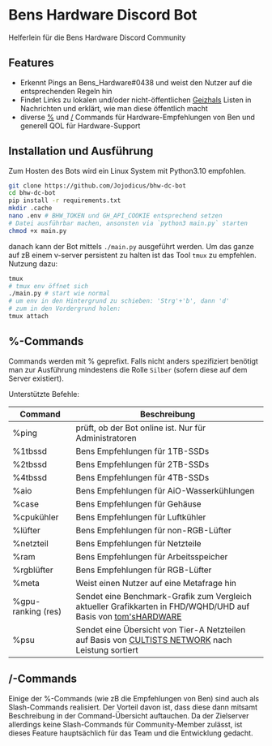 # Bens Hardware Discord Bot

Helferlein für die Bens Hardware Discord Community

## Features

- Erkennt Pings an Bens_Hardware#0438 und weist den Nutzer auf die entsprechenden Regeln hin
- Findet Links zu lokalen und/oder nicht-öffentlichen [Geizhals](https://geizhals.de/) Listen in Nachrichten und erklärt, wie man diese öffentlich macht
- diverse [%](#-commands) und [/](#-commands-1) Commands für Hardware-Empfehlungen von Ben und generell QOL für Hardware-Support

## Installation und Ausführung

Zum Hosten des Bots wird ein Linux System mit Python3.10 empfohlen.

```bash
git clone https://github.com/Jojodicus/bhw-dc-bot
cd bhw-dc-bot
pip install -r requirements.txt
mkdir .cache
nano .env # BHW_TOKEN und GH_API_COOKIE entsprechend setzen
# Datei ausführbar machen, ansonsten via `python3 main.py` starten
chmod +x main.py
```

danach kann der Bot mittels `./main.py` ausgeführt werden. Um das ganze auf zB einem v-server persistent zu halten ist das Tool `tmux` zu empfehlen. Nutzung dazu:

```bash
tmux
# tmux env öffnet sich
./main.py # start wie normal
# um env in den Hintergrund zu schieben: 'Strg'+'b', dann 'd'
# zum in den Vordergrund holen:
tmux attach
```

## %-Commands

Commands werden mit % geprefixt. Falls nicht anders spezifiziert benötigt man zur Ausführung mindestens die Rolle `Silber` (sofern diese auf dem Server existiert).

Unterstützte Befehle:

| Command | Beschreibung |
|---------|--------------|
| %ping   | prüft, ob der Bot online ist. Nur für Administratoren |
| %1tbssd | Bens Empfehlungen für 1TB-SSDs |
| %2tbssd | Bens Empfehlungen für 2TB-SSDs |
| %4tbssd | Bens Empfehlungen für 4TB-SSDs |
| %aio    | Bens Empfehlungen für AiO-Wasserkühlungen |
| %case   | Bens Empfehlungen für Gehäuse |
| %cpukühler | Bens Empfehlungen für Luftkühler |
| %lüfter | Bens Empfehlungen für non-RGB-Lüfter |
| %netzteil | Bens Empfehlungen für Netzteile |
| %ram    | Bens Empfehlungen für Arbeitsspeicher |
| %rgblüfter | Bens Empfehlungen für RGB-Lüfter |
| %meta | Weist einen Nutzer auf eine Metafrage hin |
| %gpu-ranking (res) | Sendet eine Benchmark-Grafik zum Vergleich aktueller Grafikkarten in FHD/WQHD/UHD auf Basis von [tom'sHARDWARE](https://www.tomshardware.com/reviews/gpu-hierarchy,4388.html) |
| %psu | Sendet eine Übersicht von Tier-A Netzteilen auf Basis von [CULTISTS NETWORK](https://cultists.network/140/psu-tier-list/) nach Leistung sortiert |


## /-Commands

Einige der %-Commands (wie zB die Empfehlungen von Ben) sind auch als Slash-Commands realisiert. Der Vorteil davon ist, dass diese dann mitsamt Beschreibung in der Command-Übersicht auftauchen. Da der Zielserver allerdings keine Slash-Commands für Community-Member zulässt, ist dieses Feature hauptsächlich für das Team und die Entwicklung gedacht.
